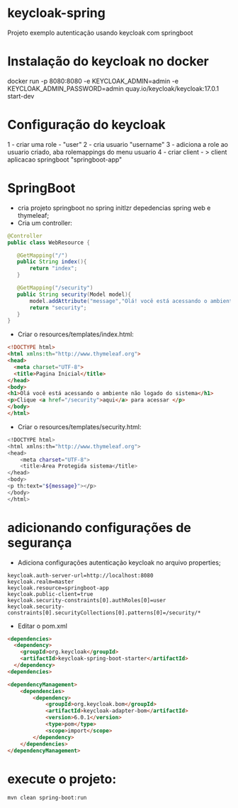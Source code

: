 # keycloak-spring
Projeto exemplo autenticação usando keycloak com springboot

# Instalação do keycloak no docker
docker run -p 8080:8080 -e KEYCLOAK_ADMIN=admin -e KEYCLOAK_ADMIN_PASSWORD=admin quay.io/keycloak/keycloak:17.0.1 start-dev

# Configuração do keycloak
1 - criar uma role - "user"
2 - cria usuario "username"
3 - adiciona a role ao usuario criado, aba rolemappings do menu usuario
4 - criar client - > client aplicacao springboot "springboot-app"

# SpringBoot
- cria projeto springboot no spring initlzr depedencias spring web e thymeleaf;
- Cria um controller:
 ```java 
 @Controller
 public class WebResource {

    @GetMapping("/")
    public String index(){
        return "index";
    }

    @GetMapping("/security")
    public String security(Model model){
        model.addAttribute("message","Olá! você está acessando o ambiente seguro do sistema.");
        return "security";
    }
}
```
- Criar o resources/templates/index.html:
```html
<!DOCTYPE html>
<html xmlns:th="http://www.thymeleaf.org">
<head>
  <meta charset="UTF-8">
  <title>Pagina Inicial</title>
</head>
<body>
<h1>Olá você está acessando o ambiente não logado do sistema</h1>
<p>Clique <a href="/security">aqui</a> para acessar </p>
</body>
</html>
```
- Criar o resources/templates/security.html:
```sh
<!DOCTYPE html>
<html xmlns:th="http://www.thymeleaf.org">
<head>
    <meta charset="UTF-8">
    <title>Área Protegida sistema</title>
</head>
<body>
<p th:text="${message}"></p>
</body>
</html>

```
# adicionando configurações de segurança

- Adiciona configurações autenticação keycloak no arquivo properties;
```shell
keycloak.auth-server-url=http://localhost:8080
keycloak.realm=master
keycloak.resource=springboot-app
keycloak.public-client=true
keycloak.security-constraints[0].authRoles[0]=user
keycloak.security-constraints[0].securityCollections[0].patterns[0]=/security/*
```
- Editar o pom.xml

```html
<dependencies>
  <dependency>
    <groupId>org.keycloak</groupId>
    <artifactId>keycloak-spring-boot-starter</artifactId>
  </dependency>
<dependencies>
```

```html
<dependencyManagement>
    <dependencies>
        <dependency>
            <groupId>org.keycloak.bom</groupId>
            <artifactId>keycloak-adapter-bom</artifactId>
            <version>6.0.1</version>
            <type>pom</type>
            <scope>import</scope>
        </dependency>
    </dependencies>
</dependencyManagement>
```
# execute o projeto:
```shell
mvn clean spring-boot:run
```




